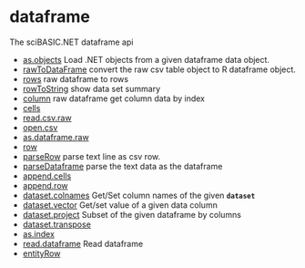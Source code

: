 # dataframe

The sciBASIC.NET dataframe api

+ [as.objects](dataframe/as.objects.1) Load .NET objects from a given dataframe data object.
+ [rawToDataFrame](dataframe/rawToDataFrame.1) convert the raw csv table object to R dataframe object.
+ [rows](dataframe/rows.1) raw dataframe to rows
+ [rowToString](dataframe/rowToString.1) show data set summary
+ [column](dataframe/column.1) raw dataframe get column data by index
+ [cells](dataframe/cells.1) 
+ [read.csv.raw](dataframe/read.csv.raw.1) 
+ [open.csv](dataframe/open.csv.1) 
+ [as.dataframe.raw](dataframe/as.dataframe.raw.1) 
+ [row](dataframe/row.1) 
+ [parseRow](dataframe/parseRow.1) parse text line as csv row.
+ [parseDataframe](dataframe/parseDataframe.1) parse the text data as the dataframe
+ [append.cells](dataframe/append.cells.1) 
+ [append.row](dataframe/append.row.1) 
+ [dataset.colnames](dataframe/dataset.colnames.1) Get/Set column names of the given **`dataset`**
+ [dataset.vector](dataframe/dataset.vector.1) Get/set value of a given data column
+ [dataset.project](dataframe/dataset.project.1) Subset of the given dataframe by columns
+ [dataset.transpose](dataframe/dataset.transpose.1) 
+ [as.index](dataframe/as.index.1) 
+ [read.dataframe](dataframe/read.dataframe.1) Read dataframe
+ [entityRow](dataframe/entityRow.1) 
